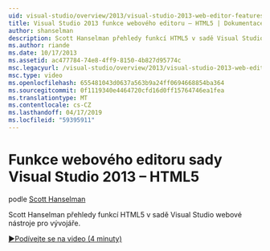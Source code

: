 ```yaml
---
uid: visual-studio/overview/2013/visual-studio-2013-web-editor-features-html5
title: Visual Studio 2013 funkce webového editoru – HTML5 | Dokumentace Microsoftu
author: shanselman
description: Scott Hanselman přehledy funkcí HTML5 v sadě Visual Studio webové nástroje pro vývojáře.
ms.author: riande
ms.date: 10/17/2013
ms.assetid: ac477784-74e8-4ff9-8150-4b827d95774c
msc.legacyurl: /visual-studio/overview/2013/visual-studio-2013-web-editor-features-html5
msc.type: video
ms.openlocfilehash: 655481043d0637a563b9a24ff0694668854ba364
ms.sourcegitcommit: 0f1119340e4464720cfd16d0ff15764746ea1fea
ms.translationtype: MT
ms.contentlocale: cs-CZ
ms.lasthandoff: 04/17/2019
ms.locfileid: "59395911"
---
```

# <a name="visual-studio-2013-web-editor-features---html5"></a>Funkce webového editoru sady Visual Studio 2013 – HTML5

podle [Scott Hanselman](https://github.com/shanselman)

Scott Hanselman přehledy funkcí HTML5 v sadě Visual Studio webové nástroje pro vývojáře.

[&#9654;Podívejte se na video (4 minuty)](https://channel9.msdn.com/Blogs/ASP-NET-Site-Videos/visual-studio-2013-web-editor-features-html5)
